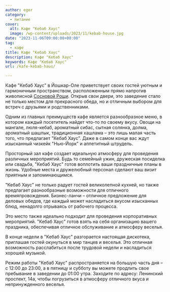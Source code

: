```yaml
---
author: egor
category:
  - питание
cover:
  alt: Кафе "Кебаб Хаус"
  image: /wp-content/uploads/2023/11/kebab-house.jpg
date: "2023-11-06T09:00:00+00:00"
tag:
  - кафе
title: Кафе "Кебаб Хаус"
description: Кафе "Кебаб Хаус"
keywords: Кафе "Кебаб Хаус"
url: /kafe-kebab-haus/

---
```

Кафе "Кебаб Хаус" в Йошкар-Оле приветствует своих гостей уютным и гармоничным пространством, расположенным прямо напротив живописной [Сосновой Рощи](/sosnovaya-roshha-joshkar-ola/). Открыв свои двери, это заведение стало не только местом для прекрасного обеда, но и отличным выбором для встреч с друзьями и родственниками.

Одним из главных преимуществ кафе является разнообразное меню, в котором каждый посетитель найдет что-то по своему вкусу. Овощи на мангале, люля-кебаб, ароматный сибас, сытная солянка, долма, ароматный шашлык, традиционная хашлама – это лишь малая часть того, что предлагает "Кебаб Хаус". Даже в самом конце вас ждут изысканный чизкейк "Нью-Йорк" и аппетитный штрудель.

Просторный зал кафе создает идеальную атмосферу для проведения различных мероприятий. Будь то семейный ужин, дружеская посиделка или свадьба, "Кебаб Хаус" готов воплотить ваши праздничные планы в жизнь. Удобные места и дружелюбный персонал сделают ваш визит приятным и запоминающимся.

"Кебаб Хаус" не только радует гостей великолепной кухней, но также предлагает разнообразные возможности для отличного времяпровождения. Бизнес-ланчи – отличное предложение для деловых обедов, где каждый может насладиться вкусом изысканных блюд, ненадолго отрываясь от рабочего процесса.

Это место также идеально подходит для проведения корпоративных мероприятий. "Кебаб Хаус" готов взять на себя организацию вашего праздника, обеспечивая отличное обслуживание и атмосферу веселья.

В конце недели в "Кебаб Хаус" разгорается настоящая дискотека, приглашая гостей окунуться в мир танцев и веселья. Это отличная возможность расслабиться после трудовой недели и насладиться хорошей музыкой.

Режим работы "Кебаб Хаус" распространяется на большую часть дня – с 12:00 до 23:00, а в пятницу и субботу вы можете продлить свое пребывание в заведении до 01:00 утра. Заходите по адресу: Ленинский проспект, 14а, чтобы погрузиться в атмосферу отличного вкуса и непринужденного веселья.
